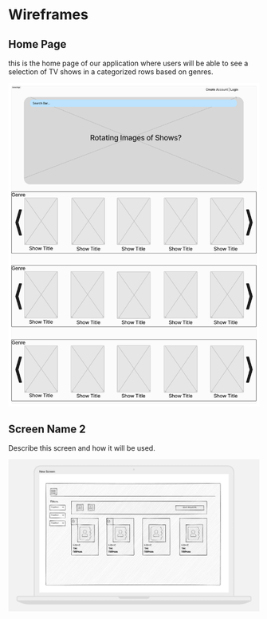 # Wireframes

## Home Page

this is the home page of our application where users will be able to see a selection of TV shows in a categorized rows based on genres. 

![Wireframe 1](./HomePage.png)

## Screen Name 2

Describe this screen and how it will be used.

![Wireframe 2](./wireframe2.jpg)

